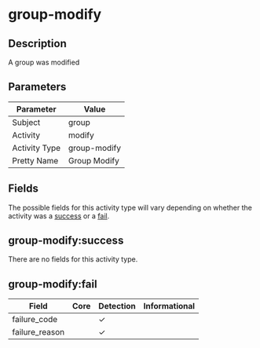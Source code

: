 group-modify
============

Description
-----------
A group was modified

Parameters
----------
| Parameter     | Value        |
| ------------- | ------------ |
| Subject       | group        |
| Activity      | modify       |
| Activity Type | group-modify |
| Pretty Name   | Group Modify |


Fields
------

The possible fields for this activity type will vary depending on whether the activity was a [success](#group-modifysuccess) or a [fail](#group-modifyfail).


group-modify:success
--------------------

There are no fields for this activity type.


group-modify:fail
-----------------

| Field          | Core | Detection | Informational |
| -------------- | ---- | --------- | ------------- |
| failure_code   |      | &#10003;  |               |
| failure_reason |      | &#10003;  |               |